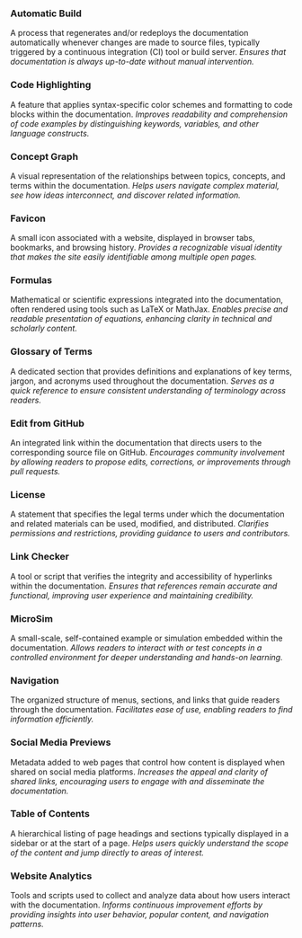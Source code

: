 ### Automatic Build

A process that regenerates and/or redeploys the documentation automatically whenever changes are made to source files, typically triggered by a continuous integration (CI) tool or build server.
*Ensures that documentation is always up-to-date without manual intervention.*

### Code Highlighting

A feature that applies syntax-specific color schemes and formatting to code blocks within the documentation.
*Improves readability and comprehension of code examples by distinguishing keywords, variables, and other language constructs.*

### Concept Graph

A visual representation of the relationships between topics, concepts, and terms within the documentation.
*Helps users navigate complex material, see how ideas interconnect, and discover related information.*

### Favicon

A small icon associated with a website, displayed in browser tabs, bookmarks, and browsing history.
*Provides a recognizable visual identity that makes the site easily identifiable among multiple open pages.*

### Formulas

Mathematical or scientific expressions integrated into the documentation, often rendered using tools such as LaTeX or MathJax.
*Enables precise and readable presentation of equations, enhancing clarity in technical and scholarly content.*

### Glossary of Terms

A dedicated section that provides definitions and explanations of key terms, jargon, and acronyms used throughout the documentation.
*Serves as a quick reference to ensure consistent understanding of terminology across readers.*

### Edit from GitHub

An integrated link within the documentation that directs users to the corresponding source file on GitHub.
*Encourages community involvement by allowing readers to propose edits, corrections, or improvements through pull requests.*

### License

A statement that specifies the legal terms under which the documentation and related materials can be used, modified, and distributed.
*Clarifies permissions and restrictions, providing guidance to users and contributors.*

### Link Checker

A tool or script that verifies the integrity and accessibility of hyperlinks within the documentation.
*Ensures that references remain accurate and functional, improving user experience and maintaining credibility.*

### MicroSim

A small-scale, self-contained example or simulation embedded within the documentation.
*Allows readers to interact with or test concepts in a controlled environment for deeper understanding and hands-on learning.*

### Navigation

The organized structure of menus, sections, and links that guide readers through the documentation.
*Facilitates ease of use, enabling readers to find information efficiently.*

### Social Media Previews

Metadata added to web pages that control how content is displayed when shared on social media platforms.
*Increases the appeal and clarity of shared links, encouraging users to engage with and disseminate the documentation.*

### Table of Contents

A hierarchical listing of page headings and sections typically displayed in a sidebar or at the start of a page.
*Helps users quickly understand the scope of the content and jump directly to areas of interest.*

### Website Analytics

Tools and scripts used to collect and analyze data about how users interact with the documentation.
*Informs continuous improvement efforts by providing insights into user behavior, popular content, and navigation patterns.*